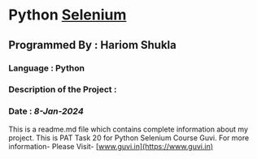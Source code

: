 # Python [Selenium](https://www.selenium.dev/)
## Programmed By : Hariom Shukla
### Language : Python
### Description of the Project :
### Date : *8-Jan-2024*
This is a readme.md file which contains complete information about my project. This is PAT Task 20 for Python Selenium Course Guvi.
For more information-
Please Visit- [www.guvi.in](https://www.guvi.in)


